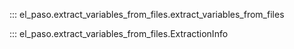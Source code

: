 <!--
SPDX-FileCopyrightText: 2025 GFZ Helmholtz Centre for Geosciences
SPDX-FileContributor: Bernhard Haas

SPDX-License-Identifier: Apache 2.0
-->

::: el_paso.extract_variables_from_files.extract_variables_from_files

::: el_paso.extract_variables_from_files.ExtractionInfo
